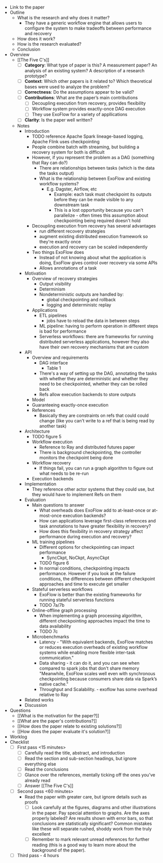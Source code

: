- Link to the paper
- Outline
    - What is the research and why does it matter?
	    - They have a generic workflow engine that allows users to configure the system to make tradeoffs between performance and recovery
    - How does it work?
    - How is the research evaluated?
    - Conclusion
- Overview
    - [[The Five C's]]
        - [ ]  **Category**: What type of paper is this? A measurement paper? An analysis of an existing system? A description of a research prototype?
        - [ ] **Context**: Which other papers is it related to? Which theoretical bases were used to analyze the problem?
        - [ ] **Correctness**: Do the assumptions appear to be valid?
        - [ ] **Contributions**: What are the paper’s main contributions
	        - [ ] Decoupling execution from recovery, provides flexibility
	        - [ ] Workflow system provides exactly-once DAG execution 
	        - [ ] They use ExoFlow for a variety of appllications
        - [ ] **Clarity**: Is the paper well written?
    - Notes
	    - Introduction
		    - TODO reference Apache Spark lineage-based logging, Apache Flink uses checkpointing
		    - People combine batch with streaming,  but building a recovery system for both is difficult
		    - However, if you represent the problem as a DAG (something that Ray can do?)
			    - There are relationships between tasks (which is the data the tasks output)
			    - What is the relationship between ExoFlow and existing workflow systems?
				    - E.g. Dagster, Airflow, etc
					    - Example: each task must checkpoint its outputs before they can be made visible to any downstream task
					    - This is a lost opportunity because you can't parallelize - often times this assumption about checkpointing being required doesn't hold
			- Decoupling execution from recovery has several advantages
				- run different recovery strategies
				- augment existing distributed execution framework so they're exactly once
				- execution and recovery can be scaled independently
			- Two things ExoFlow does
				- Instead of not knowing about what the application is doing, ExoFlow gives control over recovery via some APIs
				- Allows annotations of a task
		- Motivation
			- Overview of recovery strategies
				- Output visibility
				- Determinism
				- Nondeterministic outputs are handled by:
					- global checkpointing and rollback
					- logging and deterministc replay
			- Applications
				- ETL pipelines
					- jobs have to reload the data in between steps
				- ML pipeline: having to perform operation in different steps is bad for performance
				- Serverless workflows: there are frameworks for running distributed serverless applications, however they also have their own recovery mechanisms that are custom
		- API
			- Overview and requirements
				- DAG interface 
					- Table 1
				- There's a way of setting up the DAG, annotating the tasks with whether they are deterministic and whether they need to be checkpointed, whether they can be rolled back
				- Refs allow execution backends to store outputs
			- Model
			- Guaranteeing exactly-once execution
			- References
				- Basically they are constraints on refs that could could change (like you can't write to a ref that is being read by another task)
		- Architecture
			- TODO figure 5
			- Workflow execution
				- Reference to Ray and distributed futures paper
				- There is background checkpointing, the controller monitors the checkpoint being done
			- Workflow recovery
				- If things fail, you can run a graph algorithm to figure out what needs to be re-run
			- Execution backends
		- Implementation
			- They reference other actor systems that they could use, but they would have to implement Refs on them
		- Evaluation
			- Main questions to answer
				- What overheads does ExoFlow add to at-least-once or at-most-once execution backends?
				- How can applications leverage first-class references and task annotations to have greater flexibility in recovery?
				- How does this flexibility in recovery strategy affect performance during execution and recovery?
			- ML training pipelines
				- Different options for checkpointing can impact performance
					- SyncCkpt, NoCkpt, AsyncCkpt
				- TODO figure 6
				- In normal conditions, checkpointing impacts performance. However if you look at the failure conditions, the differences between different checkpoint approaches and time to execute get smaller
			- Stateful serverless workflows
				- ExoFlow is better than the existing frameworks for running stateful serverless functions
				- TODO 7a/7b
			- Online-offline graph processing
				- When implementing a graph processing algorithm, different checkpointing approaches impact the time to data availability
				- TODO 7c
			- Microbenchmarks
				- Latency - "With equivalent backends, ExoFlow matches or reduces execution overheads of existing workflow systems while enabling more flexible inter-task communication."
				- Data sharing - it can do it, and you can see when compared to spark jobs that don't share memory "Meanwhile, ExoFlow scales well even with synchronous checkpointing because consumers share data via Spark’s native cache."
				- Throughput and Scalability. - exoflow has some overhead relative to Ray
		- Related works
		- Discussion
- Questions
    - [[What is the motivation for the paper?]]
    - [[What are the paper's contributions?]]
    - [[How does the paper relate to existing solutions?]]
    - [[How does the paper evaluate it's solution?]]
- Worklog
- Checklist
    - [ ] First pass <15 minutes>
        - [ ] Carefully read the title, abstract, and introduction
        - [ ] Read the section and sub-section headings, but ignore everything else
        - [ ]  Read the conclusions
        - [ ] Glance over the references, mentally ticking off the ones you’ve already read
        - [ ] Answer [[The Five C's]]
    - [ ] Second pass <60 minutes>
        - Read the paper with greater care, but ignore details such as proofs
            - [ ]  Look carefully at the figures, diagrams and other illustrations in the paper. Pay special attention to graphs. Are the axes properly labeled? Are results shown with error bars, so that conclusions are statistically significant? Common mistakes like these will separate rushed, shoddy work from the truly excellent
            - [ ] Remember to mark relevant unread references for further reading (this is a good way to learn more about the background of the paper).
    -  [ ] Third pass - 4 hours <optional>
